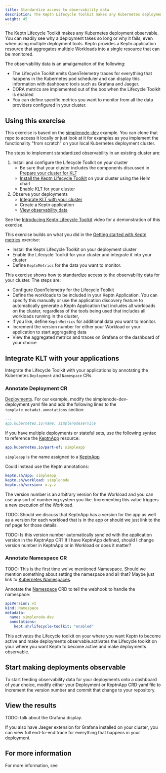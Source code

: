 ```yaml
---
title: Standardize access to observability data
description: The Keptn Lifecycle Toolkit makes any Kubernetes deployment observable.
weight: 45
---
```


The Keptn Lifecycle Toolkit makes any Kubernetes deployment observable.
You can readily see why a deployment takes so long or why it fails,
even when using multiple deployment tools.
Keptn provides a Keptn application resource
that aggregates multiple Workloads into a single resource
that can be monitored.

The observability data is an amalgamation of the following:

- The Lifecycle Toolkit emits OpenTelemetry traces
  for everything that happens in the Kubernetes pod scheduler
  and can display this information with dashboard tools
  such as Grafana and Jaeger.
- DORA metrics are implemented out of the box
  when the Lifecycle Toolkit is enabled
- You can define specific metrics you want to monitor
  from all the data providers configured in your cluster.

## Using this exercise

This exercise is based on the
[simplenode-dev](https://github.com/keptn-sandbox/klt-on-k3s-with-argocd)
example.
You can clone that repo to access it locally
or just look at it for examples
as you implement the functionality "from scratch"
on your local Kubernetes deployment cluster.

The steps to implement standardized observability
in an existing cluster are:

1. Install and configure the Lifecycle Toolkit on your cluster
   - Be sure that your cluster includes the components discussed in
     [Prepare your cluster for KLT](../../install/k8s.md/#prepare-your-cluster-for-klt)
   - [Install the Keptn Lifecycle Toolkit](../install/install/#use-helm-chart)
     on your cluster using the Helm chart
   - [Enable KLT for your cluster](../../install/install.md/#enable-klt-for-your-cluster)
2. Observe your deployments
   - [Integrate KLT with your cluster](#integrate-klt-with-your-deployment)
   - Create a Keptn application
   - [View observability data](#view-available-metrics)

See the
[Introducing Keptn Lifecycle Toolkit](https://youtu.be/449HAFYkUlY)
video for a demonstration of this exercise.

This exercise builds on what you did in the
[Getting started with Keptn metrics](../metrics)
exercise:

- Install the Keptn Lifecycle Toolkit on your deployment cluster
- Enable the Lifecycle Toolkit for your cluster
  and integrate it into your cluster
- Define `KeptnMetrics` for the data you want to monitor.

This exercise shows how to standardize access
to the observability data for your cluster.
The steps are:

- Configure OpenTelemetry for the Lifecycle Toolkit
- Define the workloads to be included in your Keptn Application.
  You can specify this manually or use the application discovery feature
  to automatically generate a Keptn Application
  that includes all workloads on the cluster,
  regardless of the tools being used
  that includes all workloads running in the cluster,
- If you like, define `KeptnMetrics` for additional data you want to monitor.
- Increment the version number for either your Workload
  or your application to start aggragating data
- View the aggregated metrics and traces on Grafana
  or the dashboard of your choice

## Integrate KLT with your applications

Integrate the Lifecycle Toolkit with your applications
by annotating the Kubernetes `Deployment` and `Namespace` CRs

### Annotate Deployment CR

[Deployments](https://kubernetes.io/docs/concepts/workloads/controllers/deployment/).
For our example, modify the simplenode-dev-deployment.yaml file
and add the following lines to the `template.metadat.annotations` section:

```yaml
...
app.kubernetes.io/name: simplenodeservice
```

If you have multiple deployments or stateful sets,
use the following syntax to reference the
[KeptnApp](../../yaml-crd-ref/app.md)
resource:

```yaml
app.kubernetes.io/part-of: simpleapp
```

`simpleapp` is the name assigned to a
[KeptnApp](../../yaml-crd-ref/app.md)

Could instead use the Keptn annotations:

```yaml
keptn.sh/app: simpleapp
keptn.sh/workload: simplenode
keptn.sh/version: x.y.z
```

The version number is an arbitrary version for the Workload
and you can use any sort of numbering system you like.
Incrementing this value triggers a new execution of the Workload.

TODO: Should we discuss that KeptnApp has a version for the app
as well as a version for each workload that is in the app or
should we just link to the ref page for those details.

TODO: Is this version number automatically sync'ed with
the application version in the KeptnApp CR?
If I have KeptnApp defined, should I change version number
in KeptnApp or in Workload or does it matter?

### Annotate Namespace CR

TODO: This is the first time we've mentioned Namespace.
Should we mention something about setting the namespace and all that?
Maybe just link to
[Kubernetes Namespaces](https://kubernetes.io/docs/concepts/overview/working-with-objects/namespaces/).

Annotate the
[Namespace](https://kubernetes.io/docs/concepts/overview/working-with-objects/namespaces/)
CRD to tell the webhook to handle the namespace:

```yaml
apiVersion: v1
kind: Namespace
metadata:
  name: simplenode-dev
  annotations:
    kept.sh/lifecycle-toolkit: "enabled"
```

This activates the Lifecycle toolkit on your
where you want Keptn to become active
and make deployments observable.activates the Lifecycle toolkit on your
where you want Keptn to become active
and make deployments observable.

## Start making deployments observable

To start feeding observability data for your deployments
onto a dashboard of your choice,
modify either your Deployment or KeptnApp CRD yaml file
to increment the version number
and commit that change to your repository.

## View the results

TODO: talk about the Grafana display.

If you also have Jaeger extension for Grafana installed on your cluster,
you can view full end-to-end trace for everything
that happens in your deployment.

## For more information

For more information, see
